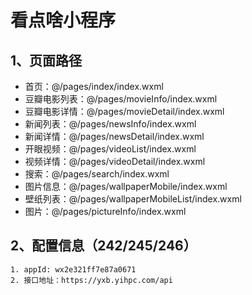# 看点啥小程序

## 1、页面路径

- 首页：@/pages/index/index.wxml
- 豆瓣电影列表：@/pages/movieInfo/index.wxml
- 豆瓣电影详情：@/pages/movieDetail/index.wxml
- 新闻列表：@/pages/newsInfo/index.wxml
- 新闻详情：@/pages/newsDetail/index.wxml
- 开眼视频：@/pages/videoList/index.wxml
- 视频详情：@/pages/videoDetail/index.wxml
- 搜索：@/pages/search/index.wxml
- 图片信息：@/pages/wallpaperMobile/index.wxml
- 壁纸列表：@/pages/wallpaperMobileList/index.wxml
- 图片：@/pages/pictureInfo/index.wxml

## 2、配置信息（242/245/246）

```
1. appId: wx2e321ff7e87a0671
2. 接口地址：https://yxb.yihpc.com/api
```
